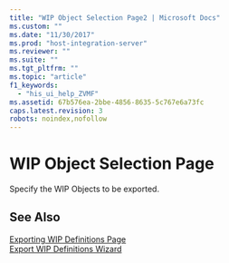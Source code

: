 ```yaml
---
title: "WIP Object Selection Page2 | Microsoft Docs"
ms.custom: ""
ms.date: "11/30/2017"
ms.prod: "host-integration-server"
ms.reviewer: ""
ms.suite: ""
ms.tgt_pltfrm: ""
ms.topic: "article"
f1_keywords: 
  - "his_ui_help_ZVMF"
ms.assetid: 67b576ea-2bbe-4856-8635-5c767e6a73fc
caps.latest.revision: 3
robots: noindex,nofollow
---
```

# WIP Object Selection Page
Specify the WIP Objects to be exported.  
  
## See Also  
 [Exporting WIP Definitions Page](../core/exporting-wip-definitions-page2.md)   
 [Export WIP Definitions Wizard](../core/export-wip-definitions-wizard2.md)